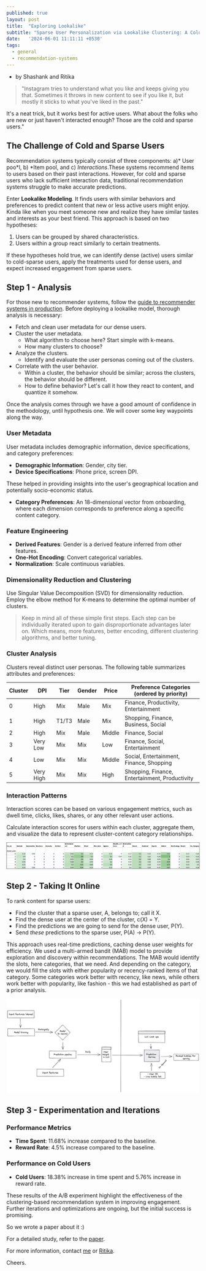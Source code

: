 ```yaml
---
published: true
layout: post
title:  "Exploring Lookalike"
subtitle: "Sparse User Personalization via Lookalike Clustering: A Cold-Start Solution"
date:   '2024-06-01 11:11:11 +0530'
tags:
  - general
  - recommendation-systems
---
```


- by Shashank and Ritika

> "Instagram tries to understand what you like and keeps giving you that. Sometimes it throws in new content to see if you like it, but mostly it sticks to what you've liked in the past." 

It's a neat trick, but it works best for active users. What about the folks who are new or just haven't interacted enough? Those are the cold and sparse users."

## The Challenge of Cold and Sparse Users

Recommendation systems typically consist of three components: a)* User poo*l, b) *Item pool, and c) *Interactions*.These systems recommend items to users based on their past interactions. However, for cold and sparse users who lack sufficient interaction data, traditional recommendation systems struggle to make accurate predictions.

Enter **Lookalike Modeling**. It finds users with similar behaviors and preferences to predict content that new or less active users might enjoy. Kinda like when you meet someone new and realize they have similar tastes and interests as your best friend. This approach is based on two hypotheses:
1. Users can be grouped by shared characteristics.
2. Users within a group react similarly to certain treatments.

If these hypotheses hold true, we can identify dense (active) users similar to cold-sparse users, apply the treatments used for dense users, and expect increased engagement from sparse users.

## Step 1 - Analysis

For those new to recommender systems, follow the [guide to recommender systems in production](https://knhash.in/blog/recommender-system-in-prod). Before deploying a lookalike model, thorough analysis is necessary:

- Fetch and clean user metadata for our dense users.
- Cluster the user metadata.
    - What algorithm to choose here? Start simple with k-means.
    - How many clusters to choose?
- Analyze the clusters.
    - Identify and evaluate the user personas coming out of the clusters.
- Correlate with the user behavior.
    - Within a cluster, the behavior should be similar; across the clusters, the behavior should be different.
    - How to define behavior? Let's call it how they react to content, and quantize it somehow.

Once the analysis comes through we have a good amount of confidence in the methodology, until hypothesis one. We will cover some key waypoints along the way.

### User Metadata

User metadata includes demographic information, device specifications, and category preferences:

- **Demographic Information**: Gender, city tier.
- **Device Specifications**: Phone price, screen DPI.

These helped in providing insights into the user's geographical location and potentially socio-economic status.

- **Category Preferences**: An 18-dimensional vector from onboarding, where each dimension corresponds to preference along a specific content category.

### Feature Engineering

- **Derived Features**: Gender is a derived feature inferred from other features.
- **One-Hot Encoding**: Convert categorical variables.
- **Normalization**: Scale continuous variables.

### Dimensionality Reduction and Clustering

Use Singular Value Decomposition (SVD) for dimensionality reduction. Employ the elbow method for K-means to determine the optimal number of clusters.

> Keep in mind all of these simple first steps. Each step can be individually iterated upon to gain disproportionate advantages later on. Which means, more features, better encoding, different clustering algorithms, and better tuning.


### Cluster Analysis

Clusters reveal distinct user personas. The following table summarizes attributes and preferences:

| Cluster | DPI       | Tier      | Gender        | Price  | Preference Categories (ordered by priority)               |
|---------|-----------|-----------|---------------|--------|-----------------------------------------------------------|
| 0       | High      | Mix       | Male          | Mix    | Finance, Productivity, Entertainment                     |
| 1       | High      | T1/T3     | Male          | Mix    | Shopping, Finance, Business, Social                       |
| 2       | High      | Mix       | Male          | Middle | Finance, Social                                           |
| 3       | Very Low  | Mix       | Mix           | Low    | Finance, Social, Entertainment                            |
| 4       | Low       | Mix       | Mix           | Middle | Social, Entertainment, Finance, Shopping                  |
| 5       | Very High | Mix       | Mix           | High   | Shopping, Finance, Entertainment, Productivity            |

### Interaction Patterns

Interaction scores can be based on various engagement metrics, such as dwell time, clicks, likes, shares, or any other relevant user actions.

Calculate interaction scores for users within each cluster, aggregate them, and visualize the data to represent cluster-content category relationships.

![Median Interaction Score Matrix along Categories](/media/explore-lookalike/median_weight_matrix.jpg)

## Step 2 - Taking It Online

To rank content for sparse users:
- Find the cluster that a sparse user, A, belongs to; call it X.
- Find the dense user at the center of the cluster, c(X) = Y.
- Find the predictions we are going to send for the dense user, P(Y).
- Send _these_ predictions to the sparse user, P(A) -> P(Y).

This approach uses real-time predictions, caching dense user weights for efficiency. We used a multi-armed bandit (MAB) model to provide exploration and discovery within recommendations. The MAB would identify the slots, here categories, that we need. And depending on the category, we would fill the slots with either popularity or recency-ranked items of that category. Some categories work better with recency, like news, while others work better with popularity, like fashion - this we had established as part of a prior analysis.

![System Design](/media/explore-lookalike/arch.jpeg)

## Step 3 - Experimentation and Iterations

### Performance Metrics

- **Time Spent**: 11.68% increase compared to the baseline.
- **Reward Rate**: 4.5% increase compared to the baseline.

### Performance on Cold Users

- **Cold Users**: 18.38% increase in time spent and 5.76% increase in reward rate.

These results of the A/B experiment highlight the effectiveness of the clustering-based recommendation system in improving engagement. Further iterations and optimizations are ongoing, but the initial success is promising.

So we wrote a paper about it :)

For a detailed study, refer to the [paper](https://github.com/knhash/ExploreLookalike/blob/5c758cc55169321d5d3b51ae16aa5809a3483ac4/Explore_Lookalike.pdf).

For more information, contact [me](email:contact@knhash.in) or [Ritika](email:ritikakumari1302@gmail.com).

Cheers.
